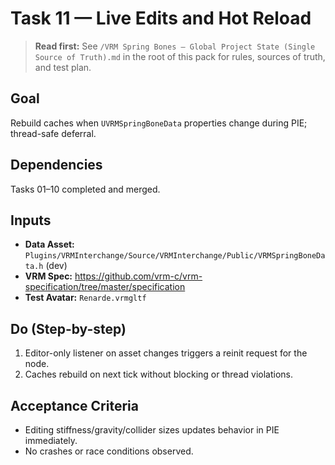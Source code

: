 # Task 11 — Live Edits and Hot Reload

> **Read first:** See `/VRM Spring Bones — Global Project State (Single Source of Truth).md` in the root of this pack for rules, sources of truth, and test plan.

## Goal
Rebuild caches when `UVRMSpringBoneData` properties change during PIE; thread-safe deferral.

## Dependencies
Tasks 01–10 completed and merged.

## Inputs
- **Data Asset:** `Plugins/VRMInterchange/Source/VRMInterchange/Public/VRMSpringBoneData.h` (dev)
- **VRM Spec:** https://github.com/vrm-c/vrm-specification/tree/master/specification
- **Test Avatar:** `Renarde.vrmgltf`

## Do (Step-by-step)
1. Editor-only listener on asset changes triggers a reinit request for the node.
2. Caches rebuild on next tick without blocking or thread violations.

## Acceptance Criteria
- Editing stiffness/gravity/collider sizes updates behavior in PIE immediately.
- No crashes or race conditions observed.